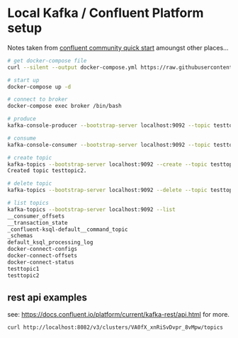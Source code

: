 # Local Kafka / Confluent Platform setup

Notes taken from [confluent community quick start](https://docs.confluent.io/platform/current/quickstart/cos-docker-quickstart.html) amoungst other places...

```bash
# get docker-compose file
curl --silent --output docker-compose.yml https://raw.githubusercontent.com/confluentinc/cp-all-in-one/6.1.1-post/cp-all-in-one-community/docker-compose.yml

# start up
docker-compose up -d

# connect to broker
docker-compose exec broker /bin/bash

# produce
kafka-console-producer --bootstrap-server localhost:9092 --topic testtopic1

# consume
kafka-console-consumer --bootstrap-server localhost:9092 --topic testtopic1 --from-beginning

# create topic
kafka-topics --bootstrap-server localhost:9092 --create --topic testtopic2
Created topic testtopic2.

# delete topic
kafka-topics --bootstrap-server localhost:9092 --delete --topic testtopic2

# list topics
kafka-topics --bootstrap-server localhost:9092 --list
__consumer_offsets
__transaction_state
_confluent-ksql-default__command_topic
_schemas
default_ksql_processing_log
docker-connect-configs
docker-connect-offsets
docker-connect-status
testtopic1
testtopic2
```

## rest api examples

see: 
<https://docs.confluent.io/platform/current/kafka-rest/api.html> for more.

```bash
curl http://localhost:8082/v3/clusters/VA0fX_xnRiSvDvpr_8vMpw/topics
```
